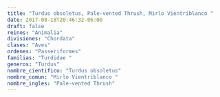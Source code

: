 ```yaml
---
title: "Turdus obsoletus, Pale-vented Thrush, Mirlo Vientriblanco "
date: 2017-08-18T20:46:32-06:00
draft: false
reinos: "Animalia"
divisiones: "Chordata"
clases: "Aves"
ordenes: "Passeriformes"
familias: "Turdidae "
generos: "Turdus"
nombre_cientifico: "Turdus obsoletus"
nombre_comun: "Mirlo Vientriblanco "
nombre_ingles: "Pale-vented Thrush"
---
```


